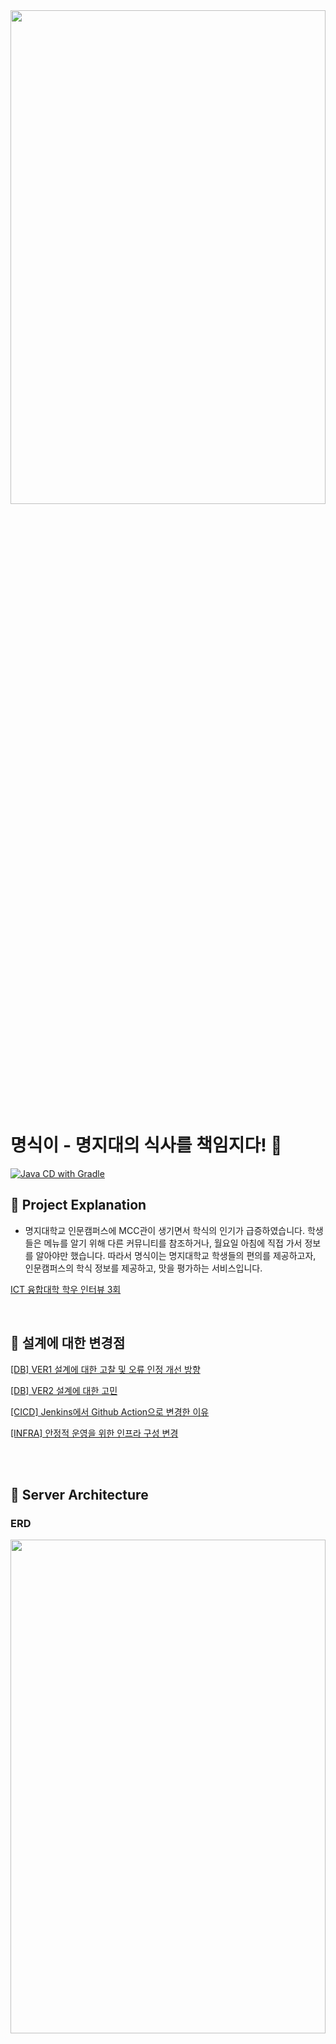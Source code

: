 <img width="100%" height="45%" src="https://user-images.githubusercontent.com/83231344/200801447-24d5ceee-171c-4287-979a-1553b5a78570.png">


# 명식이 - 명지대의 식사를 책임지다! 👀
[![Java CD with Gradle](https://github.com/MYONGSIK/Server/actions/workflows/CD_Prod.yml/badge.svg)](https://github.com/MYONGSIK/Server/actions/workflows/CD_Prod.yml)

## 📌 Project Explanation 
* 명지대학교 인문캠퍼스에 MCC관이 생기면서 학식의 인기가 급증하였습니다. 학생들은 메뉴를 알기 위해 다른 커뮤니티를 참조하거나, 월요일 아침에 직접 가서 정보를 알아야만 했습니다. 따라서 명식이는 명지대학교 학생들의 편의를 제공하고자, 인문캠퍼스의 학식 정보를 제공하고, 맛을 평가하는 서비스입니다.

[ICT 융합대학 학우 인터뷰 3회](https://drive.google.com/file/d/1FaB9S02orEZEHUO2tt0vhpESnPqSs8YS/view?usp=share_link)

  
<br>

## 📌 설계에 대한 변경점
[[DB] VER1 설계에 대한 고찰 및 오류 인정 개선 방향](https://github.com/MYONGSIK/Server/wiki/%5BDB%5D-VER1-%EC%84%A4%EA%B3%84%EC%97%90-%EB%8C%80%ED%95%9C-%EA%B3%A0%EC%B0%B0-,-%EC%98%A4%EB%A5%98-%EC%9D%B8%EC%A0%95,-%EA%B0%9C%EC%84%A0-%EB%B0%A9%ED%96%A5)

[[DB] VER2 설계에 대한 고민](https://github.com/MYONGSIK/Server/wiki/%5BDB%5D-VER2-%EC%84%A4%EA%B3%84%EC%97%90-%EB%8C%80%ED%95%9C-%EA%B3%A0%EB%AF%BC)

[[CICD] Jenkins에서 Github Action으로 변경한 이유](https://github.com/MYONGSIK/Server/wiki/%5BCICD%5D-Jenkins%EC%97%90%EC%84%9C-Github-Action%EC%9C%BC%EB%A1%9C-%EB%B3%80%EA%B2%BD%ED%95%9C-%EC%9D%B4%EC%9C%A0)

[[INFRA] 안정적 운영을 위한 인프라 구성 변경](https://github.com/MYONGSIK/Server/wiki/%5BINFRA%5D-%EC%95%88%EC%A0%95%EC%A0%81-%EC%9A%B4%EC%98%81%EC%9D%84-%EC%9C%84%ED%95%9C-%EC%9D%B8%ED%94%84%EB%9D%BC-%EA%B5%AC%EC%84%B1-%EB%B3%80%EA%B2%BD)

<br><br>
## 📌 Server Architecture
<h3>ERD</h3>
<img width="100%" height="45%" src="https://user-images.githubusercontent.com/61505572/228574941-ec8d87c6-9edf-451e-9af1-f3d5e8412946.png">

<h3>CICD Process</h3>
<img width="100%" height="45%" src="https://user-images.githubusercontent.com/61505572/220684641-9b041a02-447d-47e5-812b-76d457da5689.png">
  
<h3>Infra Structure</h3>
  <img width="100%" height="45%" src="https://user-images.githubusercontent.com/61505572/220687135-a6f83cba-35cd-4895-a72e-ef29f5f4a3a7.png">


<br><br>
## 📌 버전 정보
ver 1.0 명지대학교 인문캠퍼스 MCC식당, 주변 식당 정보 제공

ver 2.0 명지대학교 자연캠퍼스 교직원식당, 생활관 식당 정보 제공 추가, 맛집 리스트 조회 정렬 조건 추가



